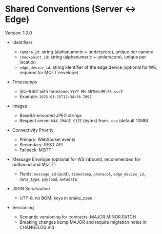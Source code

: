 # Shared Conventions (Server ↔ Edge)

Version: 1.0.0

- Identifiers
  - `camera_id`: string (alphanumeric + underscore), unique per camera
  - `checkpoint_id`: string (alphanumeric + underscore), unique per location
  - `edge_device_id`: string identifier of the edge device (optional for WS, required for MQTT envelope)

- Timestamps
  - ISO-8601 with timezone: `YYYY-MM-DDTHH:MM:SS.sssZ`
  - Example: `2025-01-15T12:34:56.789Z`

- Images
  - Base64-encoded JPEG strings
  - Respect server `MAX_IMAGE_SIZE` (bytes) from `.env` (default 10MB)

- Connectivity Priority
  - Primary: WebSocket events
  - Secondary: REST API
  - Fallback: MQTT

- Message Envelope (optional for WS inbound, recommended for outbound and MQTT)
  - Fields: `message_id` (uuid), `timestamp`, `protocol`, `edge_device_id`, `data_type`, `payload`, `metadata`

- JSON Serialization
  - UTF-8, no BOM; keys in snake_case

- Versioning
  - Semantic versioning for contracts: MAJOR.MINOR.PATCH
  - Breaking changes bump MAJOR and require migration notes in CHANGELOG.md